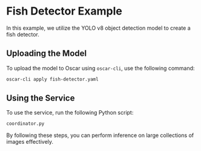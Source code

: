# Fish Detector Example

In this example, we utilize the YOLO v8 object detection model to create a fish detector.

## Uploading the Model

To upload the model to Oscar using `oscar-cli`, use the following command:

```bash
oscar-cli apply fish-detector.yaml
```

## Using the Service

To use the service, run the following Python script:

```python
coordinator.py
```

By following these steps, you can perform inference on large collections of images effectively.